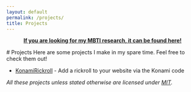 ```yaml
---
layout: default
permalink: /projects/
title: Projects
---
```

<p align="center" style="font-weight: bold; text-decoration: underline;">If you are looking for my MBTI research, it can be found <a href="/mbti/">here</a>!</p>
# Projects
Here are some projects I make in my spare time.  Feel free to check them out!  

* [KonamiRickroll](/projects/konamirickroll) - Add a rickroll to your website via the Konami code

*All these projects unless stated otherwise are licensed under [MIT](https://choosealicense.com/licenses/mit/).*